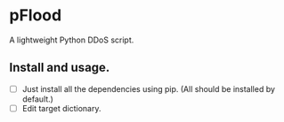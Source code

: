 # pFlood
A lightweight Python DDoS script.

## Install and usage.
- [ ] Just install all the dependencies using pip. (All should be installed by default.)
- [ ] Edit target dictionary.
